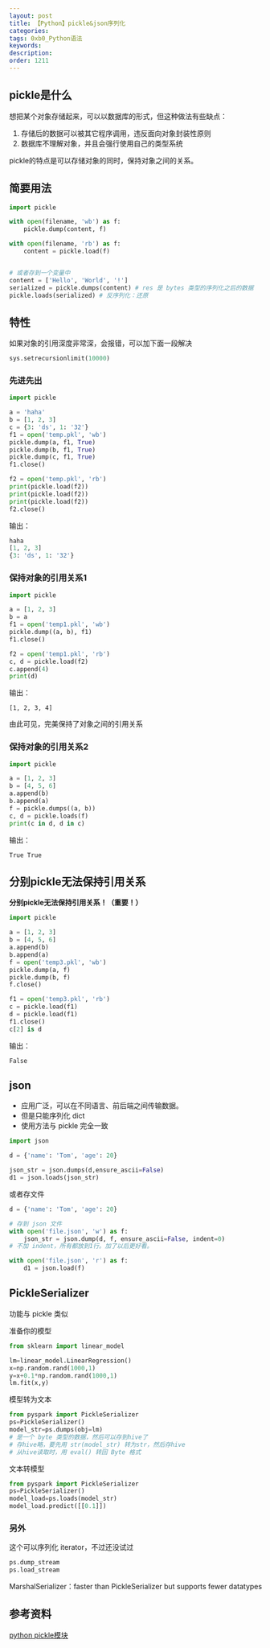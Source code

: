 ```yaml
---
layout: post
title: 【Python】pickle&json序列化
categories:
tags: 0xb0_Python语法
keywords:
description:
order: 1211
---
```


## pickle是什么

想把某个对象存储起来，可以以数据库的形式，但这种做法有些缺点：
1. 存储后的数据可以被其它程序调用，违反面向对象封装性原则
2. 数据库不理解对象，并且会强行使用自己的类型系统


pickle的特点是可以存储对象的同时，保持对象之间的关系。  


## 简要用法

```python
import pickle

with open(filename, 'wb') as f:
    pickle.dump(content, f)

with open(filename, 'rb') as f:
    content = pickle.load(f)


# 或者存到一个变量中
content = ['Hello', 'World', '!']
serialized = pickle.dumps(content) # res 是 bytes 类型的序列化之后的数据
pickle.loads(serialized) # 反序列化：还原
```

## 特性
如果对象的引用深度非常深，会报错，可以加下面一段解决

```python
sys.setrecursionlimit(10000)
```

### 先进先出

```py
import pickle

a = 'haha'
b = [1, 2, 3]
c = {3: 'ds', 1: '32'}
f1 = open('temp.pkl', 'wb')
pickle.dump(a, f1, True)
pickle.dump(b, f1, True)
pickle.dump(c, f1, True)
f1.close()

f2 = open('temp.pkl', 'rb')
print(pickle.load(f2))
print(pickle.load(f2))
print(pickle.load(f2))
f2.close()
```

输出：  

```py
haha
[1, 2, 3]
{3: 'ds', 1: '32'}
```

### 保持对象的引用关系1

```py
import pickle

a = [1, 2, 3]
b = a
f1 = open('temp1.pkl', 'wb')
pickle.dump((a, b), f1)
f1.close()

f2 = open('temp1.pkl', 'rb')
c, d = pickle.load(f2)
c.append(4)
print(d)
```

输出：
```
[1, 2, 3, 4]
```

由此可见，完美保持了对象之间的引用关系  

### 保持对象的引用关系2

```py
import pickle

a = [1, 2, 3]
b = [4, 5, 6]
a.append(b)
b.append(a)
f = pickle.dumps((a, b))
c, d = pickle.loads(f)
print(c in d, d in c)
```

输出：
```
True True
```

## 分别pickle无法保持引用关系

**分别pickle无法保持引用关系！（重要！）**  

```py
import pickle

a = [1, 2, 3]
b = [4, 5, 6]
a.append(b)
b.append(a)
f = open('temp3.pkl', 'wb')
pickle.dump(a, f)
pickle.dump(b, f)
f.close()

f1 = open('temp3.pkl', 'rb')
c = pickle.load(f1)
d = pickle.load(f1)
f1.close()
c[2] is d
```

输出：
```
False
```


## json


- 应用广泛，可以在不同语言、前后端之间传输数据。
- 但是只能序列化 dict
- 使用方法与 pickle 完全一致

```python
import json

d = {'name': 'Tom', 'age': 20}

json_str = json.dumps(d,ensure_ascii=False)
d1 = json.loads(json_str)
```

或者存文件
```python
d = {'name': 'Tom', 'age': 20}

# 存到 json 文件
with open('file.json', 'w') as f:
    json_str = json.dump(d, f, ensure_ascii=False, indent=0)
# 不加 indent，所有都放到1行。加了以后更好看。

with open('file.json', 'r') as f:
    d1 = json.load(f)
```



##  PickleSerializer

功能与 pickle 类似

准备你的模型
```python
from sklearn import linear_model

lm=linear_model.LinearRegression()
x=np.random.rand(1000,1)
y=x+0.1*np.random.rand(1000,1)
lm.fit(x,y)
```

模型转为文本
```python
from pyspark import PickleSerializer
ps=PickleSerializer()
model_str=ps.dumps(obj=lm)
# 是一个 byte 类型的数据，然后可以存到hive了
# 存hive略，要先用 str(model_str) 转为str，然后存hive
# 从hive读取时，用 eval() 转回 Byte 格式
```

文本转模型
```python
from pyspark import PickleSerializer
ps=PickleSerializer()
model_load=ps.loads(model_str)
model_load.predict([[0.1]])
```

### 另外
这个可以序列化 iterator，不过还没试过

```Python
ps.dump_stream
ps.load_stream
```

MarshalSerializer：faster than PickleSerializer but supports fewer datatypes

## 参考资料

[python pickle模块](http://www.cnblogs.com/cobbliu/archive/2012/09/04/2670178.html)
